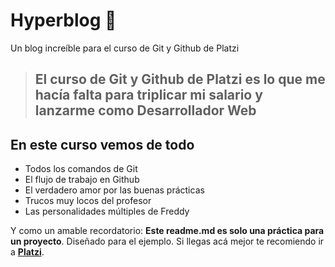 # Hyperblog 💚
Un blog increíble para el curso de Git y Github de Platzi
> El curso de Git y Github de Platzi es lo que me hacía falta para triplicar mi salario y lanzarme como Desarrollador Web
> - 

## En este curso vemos de todo
* Todos los comandos de Git
* El flujo de trabajo en Github
* El verdadero amor por las buenas prácticas
* Trucos muy locos del profesor
* Las personalidades múltiples de Freddy

Y como un amable recordatorio: **Este readme.md es solo una práctica para un proyecto**.  Diseñado para el ejemplo. Si llegas acá mejor te recomiendo ir a [**Platzi**](https://platzi.com/r/henrydeveloper73 "ir a Platzi").